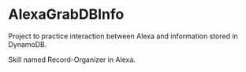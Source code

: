 # AlexaGrabDBInfo

Project to practice interaction between Alexa and information stored in DynamoDB.

Skill named Record-Organizer in Alexa.
